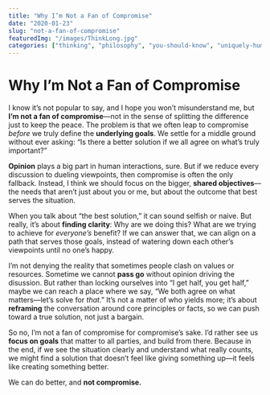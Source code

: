 ```yaml
---
title: "Why I’m Not a Fan of Compromise"
date: "2020-01-23"
slug: "not-a-fan-of-compromise"
featuredImg: "/images/ThinkLong.jpg"
categories: ["thinking", "philosophy", "you-should-know", "uniquely-human"]
---
```


# Why I’m Not a Fan of Compromise

I know it’s not popular to say, and I hope you won’t misunderstand me, but **I’m not a fan of compromise**—not in the sense of splitting the difference just to keep the peace. The problem is that we often leap to compromise *before* we truly define the **underlying goals**. We settle for a middle ground without ever asking: “Is there a better solution if we all agree on what’s truly important?”

**Opinion** plays a big part in human interactions, sure. But if we reduce every discussion to dueling viewpoints, then compromise is often the only fallback. Instead, I think we should focus on the bigger, **shared objectives**—the needs that aren’t just about you or me, but about the outcome that best serves the situation.

When you talk about “the best solution,” it can sound selfish or naive. But really, it’s about **finding clarity**: Why are we doing this? What are we trying to achieve for *everyone’s* benefit? If we can answer that, we can align on a path that serves those goals, instead of watering down each other’s viewpoints until no one’s happy.

I’m not denying the reality that sometimes people clash on values or resources. Sometime we cannot **pass go** without opinion driving the disussion. But rather than locking ourselves into “I get half, you get half,” maybe we can reach a place where we say, “We both agree on what matters—let’s solve for *that*.” It’s not a matter of who yields more; it’s about **reframing** the conversation around core principles or facts, so we can push toward a true solution, not just a bargain.

So no, I’m not a fan of compromise for compromise’s sake. I’d rather see us **focus on goals** that matter to all parties, and build from there. Because in the end, if we see the situation clearly and understand what really counts, we might find a solution that doesn’t feel like giving something up—it feels like creating something better.

We can do better, and **not compromise.**